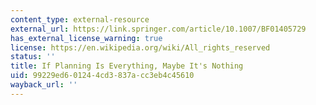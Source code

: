 ```yaml
---
content_type: external-resource
external_url: https://link.springer.com/article/10.1007/BF01405729
has_external_license_warning: true
license: https://en.wikipedia.org/wiki/All_rights_reserved
status: ''
title: If Planning Is Everything, Maybe It's Nothing
uid: 99229ed6-0124-4cd3-837a-cc3eb4c45610
wayback_url: ''
---
```

